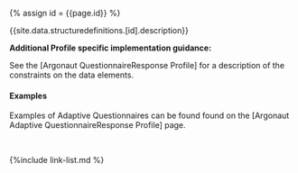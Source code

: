 
{% assign id = {{page.id}} %}


{{site.data.structuredefinitions.[id].description}}

**Additional Profile specific implementation guidance:**

See the [Argonaut QuestionnaireResponse Profile] for a description of the constraints on the data elements.

#### Examples

Examples of Adaptive Questionnaires can be found found on the [Argonaut Adaptive QuestionnaireResponse Profile] page.

<br />

{%include link-list.md %}
